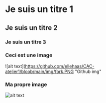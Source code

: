 # Je suis un titre 1

## Je suis un titre 2

### Je suis un titre 3

### Ceci est une image
![alt text](https://github.com/ellehaas/CAC-atelier1/bloob/main/img/fork.PNG "Github img"

### Ma propre image
![alt text](https://github.com/ellenhaas/CAC-Atelier1/MartinPichette/cours3.PNG)
